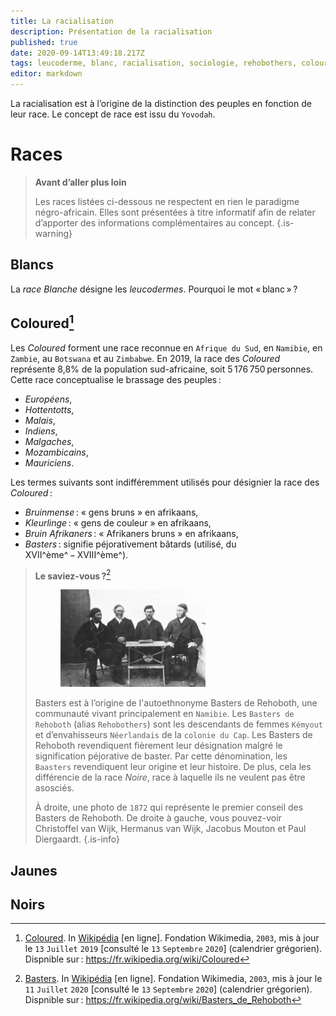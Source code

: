 ```yaml
---
title: La racialisation
description: Présentation de la racialisation
published: true
date: 2020-09-14T13:49:18.217Z
tags: leucoderme, blanc, racialisation, sociologie, rehobothers, coloured, blanche, couleur, gens de couleur, basters de rehoboth, baasters, basters, bruinmense, kleurlinge, bruin afrikaners
editor: markdown
---
```


La racialisation est à l’origine de la distinction des peuples en fonction de leur race. Le concept de race est issu du `Yovodah`.

# Races

> **Avant d’aller plus loin**
>
> Les races listées ci-dessous ne respectent en rien le paradigme négro-africain. Elles sont présentées à titre informatif afin de relater d’apporter des informations complémentaires au concept.
{.is-warning}

## Blancs

La *race Blanche* désigne les *leucodermes*.
Pourquoi le mot « blanc » ?

## Coloured[^1]

Les *Coloured* forment une race reconnue en `Afrique du Sud`, en `Namibie`, en `Zambie`, au `Botswana` et au `Zimbabwe`. En 2019, la race des *Coloured* représente 8,8% de la population sud-africaine, soit 5 176 750 personnes.
Cette race conceptualise le brassage des peuples :

- *Européens*,
- *Hottentotts*,
- *Malais*,
- *Indiens*,
- *Malgaches*,
- *Mozambicains*,
- *Mauriciens*.

Les termes suivants sont indifféremment utilisés pour désignier la race des *Coloured* :

- *Bruinmense* : « gens bruns » en afrikaans,
- *Kleurlinge* : « gens de couleur » en afrikaans,
- *Bruin Afrikaners* : « Afrikaners bruns » en afrikaans,
- *Basters* : signifie péjorativement bâtards (utilisé, du XVII^ème^ − XVIII^ème^).


> **Le saviez-vous ?**[^2]
>
><figure class="image image-style-align-right image_resized" style="width: 50%;"><img src="/images/population/baasters/1872_baasters-paul-diergaardt-jacobus-mouton-hermanus-van-wijk-and-christoffel-van-wijk_public-domain.jpg"></figure>
>
> Basters est à l’origine de l'autoethnonyme Basters de Rehoboth, une communauté vivant principalement en `Namibie`.
> Les `Basters de Rehoboth` (alias `Rehobothers`) sont les descendants de femmes `Kémyout` et d’envahisseurs `Néerlandais` de la `colonie du Cap`. Les Basters de Rehoboth revendiquent fièrement leur désignation malgré le signification péjorative de baster. Par cette dénomination, les `Baasters` revendiquent leur origine et leur histoire. De plus, cela les différencie de la race *Noire*, race à laquelle ils ne veulent pas être asosciés.
>
> À droite, une photo de `1872` qui représente le premier conseil des Basters de Rehoboth. De droite à gauche, vous pouvez-voir Christoffel van Wijk, Hermanus van Wijk, Jacobus Mouton et Paul Diergaardt.
{.is-info}

## Jaunes

## Noirs

[^1]: [Coloured](https://fr.wikipedia.org/wiki/Coloured). In [Wikipédia](https://wikipedia.org) [en ligne]. Fondation Wikimedia, `2003`, mis à jour le `13` `Juillet` `2019` [consulté le `13` `Septembre` `2020`] (calendrier grégorien). Dispnible sur : https://fr.wikipedia.org/wiki/Coloured

[^2]: [Basters](https://fr.wikipedia.org/wiki/Basters_de_Rehoboth). In [Wikipédia](https://wikipedia.org) [en ligne]. Fondation Wikimedia, `2003`, mis à jour le `11` `Juillet` `2020` [consulté le `13` `Septembre` `2020`] (calendrier grégorien). Dispnible sur : https://fr.wikipedia.org/wiki/Basters_de_Rehoboth